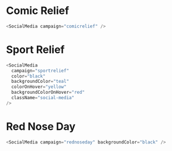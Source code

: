 # Comic Relief

```js
<SocialMedia campaign="comicrelief" />
```

# Sport Relief

```js
<SocialMedia
  campaign="sportrelief"
  color="black"
  backgroundColor="teal"
  colorOnHover="yellow"
  backgroundColorOnHover="red"
  className="social-media"
/>
```

# Red Nose Day

```js
<SocialMedia campaign="rednoseday" backgroundColor="black" />
```
